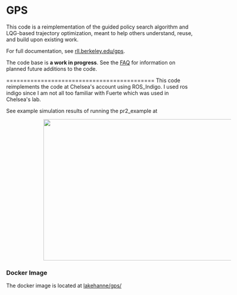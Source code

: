 GPS
======

This code is a reimplementation of the guided policy search algorithm and LQG-based trajectory optimization, meant to help others understand, reuse, and build upon existing work.

For full documentation, see [rll.berkeley.edu/gps](http://rll.berkeley.edu/gps).

The code base is **a work in progress**. See the [FAQ](http://rll.berkeley.edu/gps/faq.html) for information on planned future additions to the code.

===========================================
This code reimplements the code at Chelsea's account using ROS_Indigo. I used ros indigo since I am not all too familiar with Fuerte which was used in Chelsea's lab.

See example simulation results of running the pr2_example at

<div class="fig figcenter fighighlight">
<a href="https://youtu.be/HzwAbarXbDg">
	<img src="https://img.youtube.com/vi/HzwAbarXbDg/hqdefault.jpg" height="380px" width="540px" align="middle" hspace="100"></a>
	</br>
	<div class="figcaption" align="left" hspace="80"></div>
</div>


### Docker Image

The docker image is located at [lakehanne/gps/](https://hub.docker.com/r/lakehanne/gps/)
